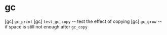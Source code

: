 # gc

[gc] `gc_print`
[gc] `test_gc_copy` -- test the effect of copying
[gc] `gc_grow` -- if space is still not enough after `gc_copy`
